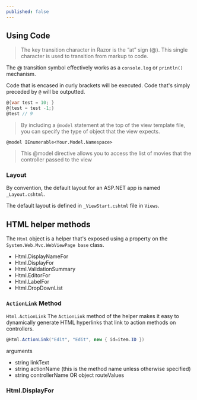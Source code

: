 ```yaml
---
published: false
---
```


## Using Code

> The key transition character in Razor is the “at” sign (@). This single character is used to transition from markup to code.


The @ transition symbol effectively works as a `console.log` or `println()` mechanism.

Code that is encased in curly brackets will be executed. Code that's simply preceded by `@` will be outputted.

```csharp
@{var test = 10; }
@{test = test -1;}
@test // 9
```





> By including a `@model` statement at the top of the view template file, you can specify the type of object that the view expects.

`@model IEnumerable<Your.Model.Namespace>`

> This @model directive allows you to access the list of movies that the controller passed to the view

###  Layout

By convention, the default layout for an ASP.NET app is named `_Layout.cshtml`.

The default layout is defined in `_ViewStart.cshtml` file in `Views`.

 
## HTML helper methods

The `Html` object is a helper that's exposed using a property on the `System.Web.Mvc.WebViewPage base` class. 

- Html.DisplayNameFor
- Html.DisplayFor
- Html.ValidationSummary
- Html.EditorFor
- Html.LabelFor
- Html.DropDownList





### `ActionLink` Method

`Html.ActionLink`
The `ActionLink` method of the helper makes it easy to dynamically generate HTML hyperlinks that link to action methods on controllers. 

```csharp
@Html.ActionLink("Edit", "Edit", new { id=item.ID }) 
```
arguments
- string linkText
- string actionName (this is the method name unless otherwise specified)
- string controllerName OR object routeValues

### Html.DisplayFor
